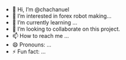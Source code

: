 - 👋 Hi, I’m @chachanuel
- 👀 I’m interested in forex robot making...
- 🌱 I’m currently learning ...
- 💞️ I’m looking to collaborate on this project.
- 📫 How to reach me ...
- 😄 Pronouns: ...
- ⚡ Fun fact: ...

<!---
chachanuel/chachanuel is a ✨ special ✨ repository because its `README.md` (this file) appears on your GitHub profile.
You can click the Preview link to take a look at your changes.
--->
